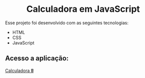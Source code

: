 <h1 align="center"> Calculadora em JavaScript</h1>

Esse projeto foi desenvolvido com as seguintes tecnologias:

- HTML 
- CSS
- JavaScript

## Acesso a aplicação: 
<a href="https://calculadora-js-sepia-delta.vercel.app/" target="_blank">Calculadora 🖩</a>
